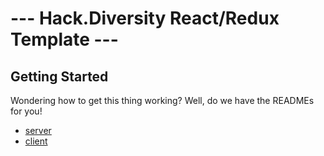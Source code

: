 # --- Hack.Diversity React/Redux Template ---

## Getting Started
Wondering how to get this thing working? Well, do we have the READMEs for you!
- [server](server/README.md)
- [client](client/README.md)

